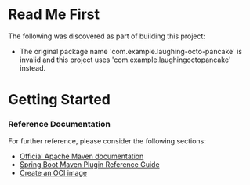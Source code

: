 # Read Me First
The following was discovered as part of building this project:

* The original package name 'com.example.laughing-octo-pancake' is invalid and this project uses 'com.example.laughingoctopancake' instead.

# Getting Started

### Reference Documentation
For further reference, please consider the following sections:

* [Official Apache Maven documentation](https://maven.apache.org/guides/index.html)
* [Spring Boot Maven Plugin Reference Guide](https://docs.spring.io/spring-boot/docs/2.4.0/maven-plugin/reference/html/)
* [Create an OCI image](https://docs.spring.io/spring-boot/docs/2.4.0/maven-plugin/reference/html/#build-image)

